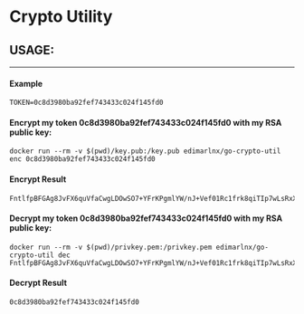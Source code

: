 # Crypto Utility

## USAGE:
---
#### Example
```
TOKEN=0c8d3980ba92fef743433c024f145fd0
```

#### Encrypt my token 0c8d3980ba92fef743433c024f145fd0 with my RSA public key:
```shell
docker run --rm -v $(pwd)/key.pub:/key.pub edimarlnx/go-crypto-util enc 0c8d3980ba92fef743433c024f145fd0
```
#### Encrypt Result
```
FntlfpBFGAg8JvFX6quVfaCwgLDOwSO7+YFrKPgmlYW/nJ+Vef01Rc1frk8qiTIp7wLsRxX4+nlujQpVnwsfsufnl91PfxuUnMJflve4DgXykPw70PEPacg4sCeNU0ZXyiajsOerVSzFovSXT+0oDkEFZr6YtxFrgh2s3eVCHvPudXj/jtwkQHJvgjL3fGWqlTb4mHv91m7AuK5naF3UrJhn6HiEWTpTbuN5AaDhA8emPI5LAtrCi1wahtWOmdJevnVEowWXM9wnUzlhmw+/NLTCaMpdKVrK+IU9kYkRCn0/fR546FYgQpymk/drOQb5KqTgYhv+XF/eOeEiSlEe1g==
```

#### Decrypt my token 0c8d3980ba92fef743433c024f145fd0 with my RSA public key:
```shell
docker run --rm -v $(pwd)/privkey.pem:/privkey.pem edimarlnx/go-crypto-util dec FntlfpBFGAg8JvFX6quVfaCwgLDOwSO7+YFrKPgmlYW/nJ+Vef01Rc1frk8qiTIp7wLsRxX4+nlujQpVnwsfsufnl91PfxuUnMJflve4DgXykPw70PEPacg4sCeNU0ZXyiajsOerVSzFovSXT+0oDkEFZr6YtxFrgh2s3eVCHvPudXj/jtwkQHJvgjL3fGWqlTb4mHv91m7AuK5naF3UrJhn6HiEWTpTbuN5AaDhA8emPI5LAtrCi1wahtWOmdJevnVEowWXM9wnUzlhmw+/NLTCaMpdKVrK+IU9kYkRCn0/fR546FYgQpymk/drOQb5KqTgYhv+XF/eOeEiSlEe1g==
```

#### Decrypt Result
```
0c8d3980ba92fef743433c024f145fd0
```

